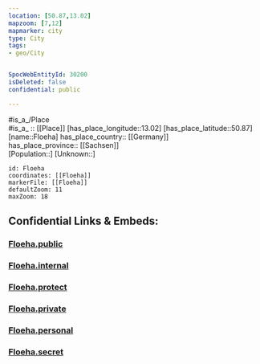 ```yaml
---
location: [50.87,13.02] 
mapzoom: [7,12] 
mapmarker: city 
type: City
tags:
- geo/City


SpocWebEntityId: 30200
isDeleted: false
confidential: public

---
```

#is_a_/Place  
#is_a_ :: [[Place]] 
[has_place_longitude::13.02] 
[has_place_latitude::50.87] 
[name::Floeha] 
has_place_country:: [[Germany]]  
has_place_province:: [[Sachsen]]  
[Population::] 
[Unknown::] 


```leaflet
id: Floeha
coordinates: [[Floeha]] 
markerFile: [[Floeha]] 
defaultZoom: 11 
maxZoom: 18
```


## Confidential Links & Embeds: 

### [Floeha.public](/_public/\Earth\Continent\Europe\Europe~Central\Germany\Germany~East\Sachsen\counties~Sachsen\Mittelsachsen\cities~Mittelsachsen\Niederwiesa\CityFloeha.public.md) 

### [Floeha.internal](/_internal/\Earth\Continent\Europe\Europe~Central\Germany\Germany~East\Sachsen\counties~Sachsen\Mittelsachsen\cities~Mittelsachsen\Niederwiesa\CityFloeha.internal.md) 

### [Floeha.protect](/_protect/\Earth\Continent\Europe\Europe~Central\Germany\Germany~East\Sachsen\counties~Sachsen\Mittelsachsen\cities~Mittelsachsen\Niederwiesa\CityFloeha.protect.md) 

### [Floeha.private](/_private/\Earth\Continent\Europe\Europe~Central\Germany\Germany~East\Sachsen\counties~Sachsen\Mittelsachsen\cities~Mittelsachsen\Niederwiesa\CityFloeha.private.md) 

### [Floeha.personal](/_personal/\Earth\Continent\Europe\Europe~Central\Germany\Germany~East\Sachsen\counties~Sachsen\Mittelsachsen\cities~Mittelsachsen\Niederwiesa\CityFloeha.personal.md) 

### [Floeha.secret](/_secret/\Earth\Continent\Europe\Europe~Central\Germany\Germany~East\Sachsen\counties~Sachsen\Mittelsachsen\cities~Mittelsachsen\Niederwiesa\CityFloeha.secret.md)

